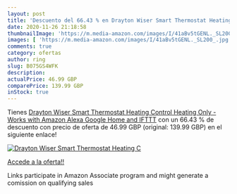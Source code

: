 ```yaml
---
layout: post
title: 'Descuento del 66.43 % en Drayton Wiser Smart Thermostat Heating C'
date: 2020-11-26 21:18:58
thumbnailImage: 'https://m.media-amazon.com/images/I/41aBv5tGENL._SL200_.jpg'
images: [ 'https://m.media-amazon.com/images/I/41aBv5tGENL._SL200_.jpg' ]
comments: true
category: ofertas
author: ring
slug: B075GS4WFK
description:
actualPrice: 46.99 GBP
comparePrice: 139.99 GBP
inStock: true
---
```


Tienes [Drayton Wiser Smart Thermostat Heating Control Heating Only - Works with Amazon Alexa  Google Home and IFTTT](https://www.amazon.co.uk/dp/B075GS4WFK/?tag=tolees0a-21) con un 66.43 % de descuento con precio de oferta de 46.99 GBP (original: 139.99 GBP) en el siguiente enlace!

[![Drayton Wiser Smart Thermostat Heating C](https://m.media-amazon.com/images/I/41aBv5tGENL._SL200_.jpg)](https://www.amazon.co.uk/dp/B075GS4WFK/?tag=tolees0a-21)

[Accede a la oferta!!](https://www.amazon.co.uk/dp/B075GS4WFK/?tag=tolees0a-21)

Links participate in Amazon Associate program and might generate a comission on qualifying sales


